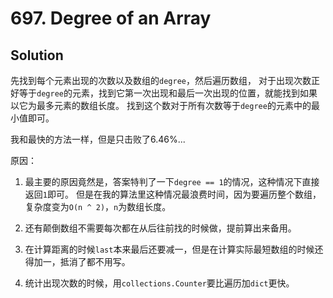 # 697. Degree of an Array

## Solution

先找到每个元素出现的次数以及数组的`degree`，然后遍历数组，
对于出现次数正好等于`degree`的元素，找到它第一次出现和最后一次出现的位置，就能找到如果以它为最多元素的数组长度。
找到这个数对于所有次数等于`degree`的元素中的最小值即可。

我和最快的方法一样，但是只击败了6.46%...

原因：

1. 最主要的原因竟然是，答案特判了一下`degree == 1`的情况，这种情况下直接返回`1`即可。
但是在我的算法里这种情况最浪费时间，因为要遍历整个数组，复杂度变为`O(n ^ 2)`，`n`为数组长度。

2. 还有颠倒数组不需要每次都在从后往前找的时候做，提前算出来备用。

3. 在计算距离的时候`last`本来最后还要减一，但是在计算实际最短数组的时候还得加一，抵消了都不用写。

4. 统计出现次数的时候，用`collections.Counter`要比遍历加`dict`更快。